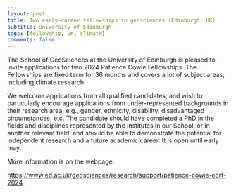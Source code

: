 ```yaml
---
layout: post
title: Two early-career fellowships in geosciences (Edinburgh, UK)
subtitle: University of Edinburgh
tags: [fellowship, UK, climate]
comments: false
---
```

The School of GeoSciences at the University of Edinburgh is pleased to
invite applications for two 2024 Patience Cowie Fellowships. The
Fellowships are fixed term for 36 months and covers a lot of subject areas,
including climate research.

We welcome applications from all qualified candidates, and wish to
particularly encourage applications from under-represented backgrounds in
their research area, e.g., gender, ethnicity, disability, disadvantaged
circumstances, etc. The candidate should have completed a PhD in the fields
and disciplines represented by the institutes in our School, or in another
relevant field, and should be able to demonstrate the potential for
independent research and a future academic career. It is open until early
may.

More information is on the webpage:

https://www.ed.ac.uk/geosciences/research/support/patience-cowie-ecrf-2024
